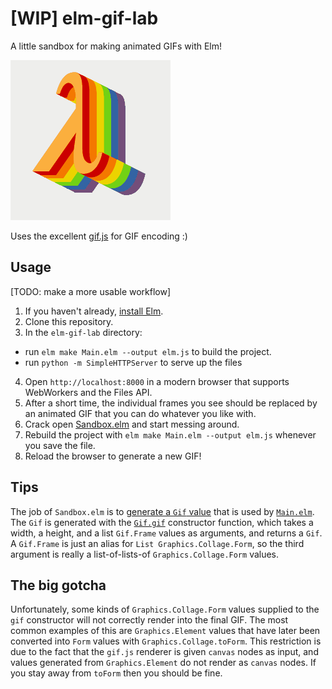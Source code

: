 # [WIP] elm-gif-lab

A little sandbox for making animated GIFs with Elm!

![animated rainbow lambda](rainbow-lambda.gif?raw=true)

Uses the excellent [gif.js](https://jnordberg.github.io/gif.js/) for GIF encoding :)

## Usage

[TODO: make a more usable workflow]

1. If you haven't already, [install Elm](http://elm-lang.org/install).
2. Clone this repository.
3. In the `elm-gif-lab` directory:
  * run `elm make Main.elm --output elm.js` to build the project.
  * run `python -m SimpleHTTPServer` to serve up the files
4. Open `http://localhost:8000` in a modern browser that supports WebWorkers and the Files API.
5. After a short time, the individual frames you see should be replaced by an animated GIF that you can do whatever you like with.
6. Crack open [Sandbox.elm](blob/master/Sandbox.elm) and start messing around.
7. Rebuild the project with `elm make Main.elm --output elm.js` whenever you save the file.
8. Reload the browser to generate a new GIF!

## Tips

The job of `Sandbox.elm` is to [generate a `Gif` value](https://github.com/jamesmacaulay/elm-gif-lab/blob/7e8e00b5383f7db13a72bdec66e6a8a44d91e310/Sandbox.elm#L74-L76) that is used by [`Main.elm`](Main.elm). The `Gif` is generated with the  [`Gif.gif`](blob/40779309a8f8f5e634b6a323b0dedf56b94a1366/Gif.elm#L26) constructor function, which takes a width, a height, and a list `Gif.Frame` values as arguments, and returns a `Gif`. A `Gif.Frame` is just an alias for `List Graphics.Collage.Form`, so the third argument is really a list-of-lists-of `Graphics.Collage.Form` values.

## The big gotcha

Unfortunately, some kinds of `Graphics.Collage.Form` values supplied to the `gif` constructor will not correctly render into the final GIF. The most common examples of this are `Graphics.Element` values that have later been converted into `Form` values with `Graphics.Collage.toForm`. This restriction is due to the fact that the `gif.js` renderer is given `canvas` nodes as input, and values generated from `Graphics.Element` do not render as `canvas` nodes. If you stay away from `toForm` then you should be fine.
